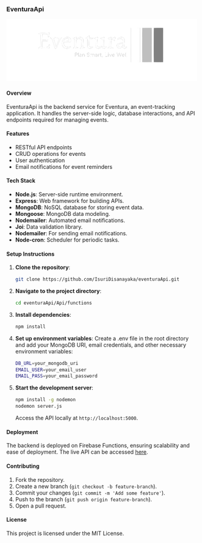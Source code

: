 ### EventuraApi

![Eventura Logo](https://github.com/IsuriDisanayaka/eventuraClient/blob/main/client/src/assets/img/logo.png)

#### Overview
EventuraApi is the backend service for Eventura, an event-tracking application. It handles the server-side logic, database interactions, and API endpoints required for managing events.

#### Features
- RESTful API endpoints
- CRUD operations for events
- User authentication
- Email notifications for event reminders
  
#### Tech Stack
- **Node.js**: Server-side runtime environment.
- **Express**: Web framework for building APIs.
- **MongoDB**: NoSQL database for storing event data.
- **Mongoose**: MongoDB data modeling.
- **Nodemailer**: Automated email notifications.
- **Joi**: Data validation library.
- **Nodemailer**: For sending email notifications.
- **Node-cron**: Scheduler for periodic tasks.

#### Setup Instructions
1. **Clone the repository**:
   ```bash
   git clone https://github.com/IsuriDisanayaka/eventuraApi.git
   ```
2. **Navigate to the project directory**:
   ```bash
   cd eventuraApi/Api/functions
   ```
3. **Install dependencies**:
   ```bash
   npm install
   ```
4. **Set up environment variables**:
   Create a .env file in the root directory and add your MongoDB URI, email credentials, and other necessary environment variables:
      ```bash
   DB_URL=your_mongodb_uri
   EMAIL_USER=your_email_user
   EMAIL_PASS=your_email_password
     ```

5. **Start the development server**:
   ```bash
   npm install -g nodemon
   nodemon server.js
     ```
   Access the API locally at `http://localhost:5000`.

 #### Deployment
   The backend is deployed on Firebase Functions, ensuring scalability and ease of deployment. The live API can be accessed [here](https://us-central1-eventura-effbc.cloudfunctions.net/api).

 #### Contributing
   1. Fork the repository.
   2. Create a new branch (`git checkout -b feature-branch`).
   3. Commit your changes (`git commit -m 'Add some feature'`).
   4. Push to the branch (`git push origin feature-branch`).
   5. Open a pull request.

 #### License

   This project is licensed under the MIT License.

